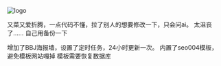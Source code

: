 ![logo](https://github.com/user-attachments/assets/b4adb40e-8ee7-4393-9943-a64f1bd4845f)

又菜又爱折腾，一点代码不懂，拉了别人的想要修改一下，只会问ai。
太沮丧了……
自己用备份一下



增加了BBJ海报墙，设置了定时任务，24小时更新一次。
内置了seo004模板，避免模板网站嘎掉
模板需要恢复数据库
